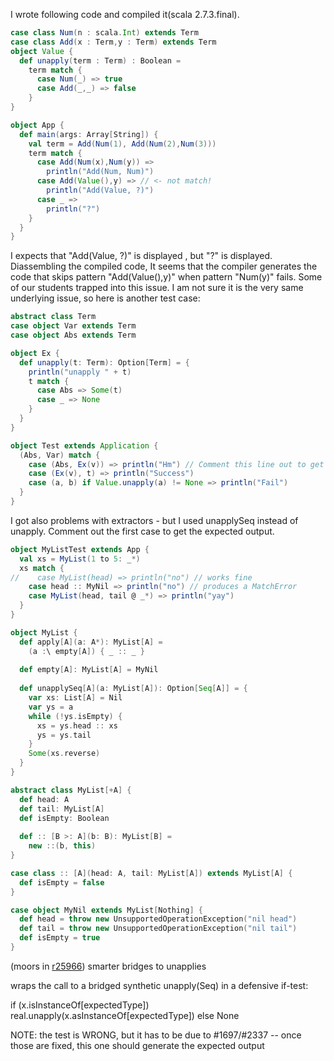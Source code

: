 I wrote following code and compiled it(scala 2.7.3.final). 

```scala
case class Num(n : scala.Int) extends Term
case class Add(x : Term,y : Term) extends Term
object Value {
  def unapply(term : Term) : Boolean =
    term match {
      case Num(_) => true
      case Add(_,_) => false
    }
}

object App {
  def main(args: Array[String]) {
    val term = Add(Num(1), Add(Num(2),Num(3)))
    term match {
      case Add(Num(x),Num(y)) =>
        println("Add(Num, Num)")
      case Add(Value(),y) => // <- not match!
        println("Add(Value, ?)")
      case _ =>
        println("?")
    }
  }
}
```

I expects that "Add(Value, ?)" is displayed , but "?" is displayed.
Diassembling the compiled code, It seems that the compiler generates the code that skips pattern "Add(Value(),y)" when pattern "Num(y)" fails.
Some of our students trapped into this issue. I am not sure it is the very same underlying issue, so here is another test case:

```scala
abstract class Term
case object Var extends Term
case object Abs extends Term

object Ex {
  def unapply(t: Term): Option[Term] = {
    println("unapply " + t)
    t match {
      case Abs => Some(t)
      case _ => None
    }
  }
}

object Test extends Application {
  (Abs, Var) match {
    case (Abs, Ex(v)) => println("Hm") // Comment this line out to get "Success"
    case (Ex(v), t) => println("Success")
    case (a, b) if Value.unapply(a) != None => println("Fail")
  }
}

```
I got also problems with extractors - but I used unapplySeq instead of unapply. Comment out the first case to get the expected output.

```scala
object MyListTest extends App {
  val xs = MyList(1 to 5: _*)
  xs match {
//    case MyList(head) => println("no") // works fine
    case head :: MyNil => println("no") // produces a MatchError
    case MyList(head, tail @ _*) => println("yay")
  }
}

object MyList {
  def apply[A](a: A*): MyList[A] =
    (a :\ empty[A]) { _ :: _ }
    
  def empty[A]: MyList[A] = MyNil
  
  def unapplySeq[A](a: MyList[A]): Option[Seq[A]] = {
    var xs: List[A] = Nil
    var ys = a
    while (!ys.isEmpty) {
      xs = ys.head :: xs
      ys = ys.tail
    }
    Some(xs.reverse)
  }
}

abstract class MyList[+A] {
  def head: A
  def tail: MyList[A]
  def isEmpty: Boolean
  
  def :: [B >: A](b: B): MyList[B] =
    new ::(b, this)
}

case class :: [A](head: A, tail: MyList[A]) extends MyList[A] {
  def isEmpty = false
}

case object MyNil extends MyList[Nothing] {
  def head = throw new UnsupportedOperationException("nil head")
  def tail = throw new UnsupportedOperationException("nil tail")
  def isEmpty = true
}
```
(moors in [r25966](https://codereview.scala-lang.org/fisheye/changelog/scala-svn?cs=25966)) smarter bridges to unapplies

wraps the call to a bridged synthetic unapply(Seq) in a defensive if-test:

if (x.isInstanceOf[expectedType]) real.unapply(x.asInstanceOf[expectedType]) else None

NOTE: the test is WRONG, but it has to be due to #1697/#2337 -- once those are fixed, this one should generate the expected output
